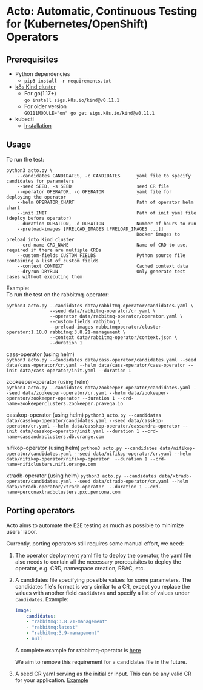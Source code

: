 # Acto: Automatic, Continuous Testing for (Kubernetes/OpenShift) Operators

## Prerequisites
- Python dependencies
    - `pip3 install -r requirements.txt`
- [k8s Kind cluster](https://kind.sigs.k8s.io/)  
    - For go(1.17+)  
    `go install sigs.k8s.io/kind@v0.11.1`
    - For older version  
    `GO111MODULE="on" go get sigs.k8s.io/kind@v0.11.1`
- kubectl
    - [Installation](https://kubernetes.io/docs/tasks/tools/install-kubectl-linux/)

## Usage
To run the test:  
```
python3 acto.py \
    --candidates CANDIDATES, -c CANDIDATES      yaml file to specify candidates for parameters
    --seed SEED, -s SEED                        seed CR file
    --operator OPERATOR, -o OPERATOR            yaml file for deploying the operator
    --helm OPERATOR_CHART                       Path of operator helm chart
    --init INIT                                 Path of init yaml file (deploy before operator)
    --duration DURATION, -d DURATION            Number of hours to run
    --preload-images [PRELOAD_IMAGES [PRELOAD_IMAGES ...]]
                                                Docker images to preload into Kind cluster
    --crd-name CRD_NAME                         Name of CRD to use, required if there are multiple CRDs
    --custom-fields CUSTOM_FIELDS               Python source file containing a list of custom fields
    --context CONTEXT                           Cached context data
    --dryrun DRYRUN                             Only generate test cases without executing them
```

Example:  
To run the test on the rabbitmq-operator:  
```console
python3 acto.py --candidates data/rabbitmq-operator/candidates.yaml \
                --seed data/rabbitmq-operator/cr.yaml \
                --operator data/rabbitmq-operator/operator.yaml \
                --custom-fields rabbitmq \
                --preload-images rabbitmqoperator/cluster-operator:1.10.0 rabbitmq:3.8.21-management \
                --context data/rabbitmq-operator/context.json \
                --duration 1
```

cass-operator (using helm)   
`python3 acto.py --candidates data/cass-operator/candidates.yaml --seed data/cass-operator/cr.yaml --helm data/cass-operator/cass-operator --init data/cass-operator/init.yaml --duration 1`

zookeeper-operator (using helm)  
`python3 acto.py --candidates data/zookeeper-operator/candidates.yaml --seed data/zookeeper-operator/cr.yaml --helm data/zookeeper-operator/zookeeper-operator --duration 1 --crd-name=zookeeperclusters.zookeeper.pravega.io`

casskop-operator (using helm)
`python3 acto.py --candidates data/casskop-operator/candidates.yaml --seed data/casskop-operator/cr.yaml --helm data/casskop-operator/cassandra-operator --init data/casskop-operator/init.yaml --duration 1 --crd-name=cassandraclusters.db.orange.com`

nifikop-operator (using helm)
`python3 acto.py --candidates data/nifikop-operator/candidates.yaml --seed data/nifikop-operator/cr.yaml --helm data/nifikop-operator/nifikop-operator  --duration 1 --crd-name=nificlusters.nifi.orange.com`

xtradb-operator (using helm)
`python3 acto.py --candidates data/xtradb-operator/candidates.yaml --seed data/xtradb-operator/cr.yaml --helm data/xtradb-operator/xtradb-operator  --duration 1 --crd-name=perconaxtradbclusters.pxc.percona.com`


## Porting operators
Acto aims to automate the E2E testing as much as possible to minimize users' labor.

Currently, porting operators still requires some manual effort, we need:
1. The operator deployment yaml file to deploy the operator, the yaml file also needs to contain all the necessary prerequisites to deploy the operator, e.g. CRD, namespace creation, RBAC, etc.
2. A candidates file specifying possible values for some parameters. The candidates file's format is very similar to a CR, except you replace the values with another field `candidates` and specify a list of values under `candidates`. Example:
    ```yaml
    image:
        candidates:
        - "rabbitmq:3.8.21-management"
        - "rabbitmq:latest"
        - "rabbitmq:3.9-management"
        - null
    ```
    A complete example for rabbitmq-operator is [here](data/rabbitmq-operator/candidates.yaml)

    We aim to remove this requirement for a candidates file in the future.
3. A seed CR yaml serving as the initial cr input. This can be any valid CR for your application. [Example](data/rabbitmq-operator/cr.yaml)
